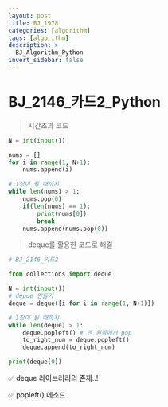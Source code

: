 ```yaml
---
layout: post 
title: BJ_1978
categories: [algorithm]
tags: [algorithm]
description: >
  BJ_Algorithm_Python 
invert_sidebar: false
---
```

# BJ_2146_카드2_Python

> 시간초과 코드
> 

```python
N = int(input())

nums = []
for i in range(1, N+1):
    nums.append(i)

# 1장이 될 때까지 
while len(nums) > 1:
    nums.pop(0)
    if(len(nums) == 1):
        print(nums[0])
        break
    nums.append(nums.pop(0))
```

> deque를 활용한 코드로 해결
> 

```python
# BJ_2146_카드2

from collections import deque

N = int(input())
# depue 만들기 
deque = deque([i for i in range(1, N+1)])

# 1장이 될 때까지 
while len(deque) > 1:
    deque.popleft() # 맨 왼쪽에서 pop 
    to_right_num = deque.popleft()
    deque.append(to_right_num)

print(deque[0])
```

✅ deque 라이브러리의 존재..!

✅ popleft() 메소드